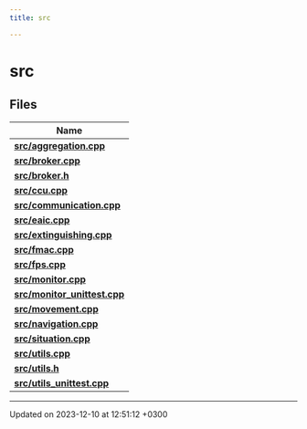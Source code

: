```yaml
---
title: src

---
```


# src



## Files

| Name           |
| -------------- |
| **[src/aggregation.cpp](Files/aggregation_8cpp.md#file-aggregation.cpp)**  |
| **[src/broker.cpp](Files/broker_8cpp.md#file-broker.cpp)**  |
| **[src/broker.h](Files/broker_8h.md#file-broker.h)**  |
| **[src/ccu.cpp](Files/ccu_8cpp.md#file-ccu.cpp)**  |
| **[src/communication.cpp](Files/communication_8cpp.md#file-communication.cpp)**  |
| **[src/eaic.cpp](Files/eaic_8cpp.md#file-eaic.cpp)**  |
| **[src/extinguishing.cpp](Files/extinguishing_8cpp.md#file-extinguishing.cpp)**  |
| **[src/fmac.cpp](Files/fmac_8cpp.md#file-fmac.cpp)**  |
| **[src/fps.cpp](Files/fps_8cpp.md#file-fps.cpp)**  |
| **[src/monitor.cpp](Files/monitor_8cpp.md#file-monitor.cpp)**  |
| **[src/monitor_unittest.cpp](Files/monitor__unittest_8cpp.md#file-monitor-unittest.cpp)**  |
| **[src/movement.cpp](Files/movement_8cpp.md#file-movement.cpp)**  |
| **[src/navigation.cpp](Files/navigation_8cpp.md#file-navigation.cpp)**  |
| **[src/situation.cpp](Files/situation_8cpp.md#file-situation.cpp)**  |
| **[src/utils.cpp](Files/utils_8cpp.md#file-utils.cpp)**  |
| **[src/utils.h](Files/utils_8h.md#file-utils.h)**  |
| **[src/utils_unittest.cpp](Files/utils__unittest_8cpp.md#file-utils-unittest.cpp)**  |






-------------------------------

Updated on 2023-12-10 at 12:51:12 +0300
